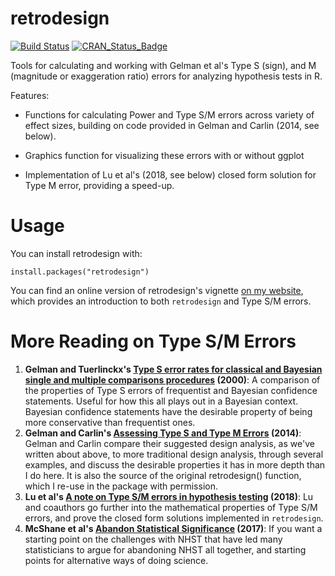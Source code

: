 # retrodesign
[![Build Status](https://travis-ci.org/andytimm/retrodesign.svg?branch=master)](https://travis-ci.org/andytimm/retrodesign)
[![CRAN_Status_Badge](http://www.r-pkg.org/badges/version/retrodesign)](https://cran.r-project.org/package=retrodesign)

Tools for calculating and working with Gelman et al's Type S (sign), and M (magnitude or exaggeration ratio) errors for analyzing hypothesis tests in R.

Features:

* Functions for calculating Power and Type S/M errors across variety of effect sizes, building on code provided in Gelman and Carlin (2014, see below).

* Graphics function for visualizing these errors with or without ggplot

* Implementation of Lu et al's (2018, see below) closed form solution for Type M error, providing a speed-up.

# Usage

You can install retrodesign with:

```
install.packages("retrodesign")
```

You can find an online version of retrodesign's vignette [on my website](https://andytimm.github.io/2019/02/05/Intro_To_retrodesign.html), which provides an introduction to both `retrodesign` and Type S/M errors.

# More Reading on Type S/M Errors

1. **Gelman and Tuerlinckx's [Type S error rates for classical and Bayesian single and multiple comparisons
procedures](http://www.stat.columbia.edu/~gelman/research/published/francis8.pdf) (2000)**: A comparison of the properties of Type S errors of frequentist and Bayesian confidence statements. Useful for how this all plays out in a Bayesian context. Bayesian confidence statements have the desirable property of being more conservative than frequentist ones.
2. **Gelman and Carlin's [Assessing Type S and Type M Errors](http://www.stat.columbia.edu/~gelman/research/published/retropower20.pdf)
 (2014)**: Gelman and Carlin compare their suggested design analysis, as we've written about above,
 to more traditional design analysis, through several examples, and discuss the
 desirable properties it has in more depth than I do here. It is also the source of the original
 retrodesign() function, which I re-use in the package with permission.
3. **Lu et al's [A note on Type S/M errors in hypothesis testing](https://onlinelibrary.wiley.com/doi/full/10.1111/bmsp.12132)
(2018)**: Lu and coauthors go further into the mathematical properties of Type S/M errors, and prove the closed form solutions implemented in `retrodesign`.
4. **McShane et al's [Abandon Statistical Significance](https://arxiv.org/abs/1709.07588) (2017)**: If you
want a starting point on the challenges with NHST that have led many statisticians
to argue for abandoning NHST all together, and starting points for alternative
ways of doing science.

